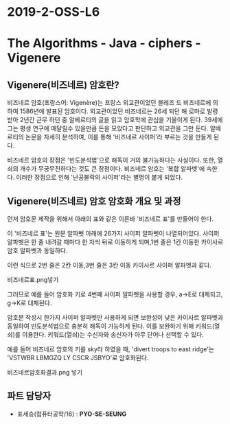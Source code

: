 # 2019-2-OSS-L6
# The Algorithms - Java - ciphers - Vigenere

## Vigenere(비즈네르) 암호란?
비즈네르 암호(프랑스어: Vigenère)는 프랑스 외교관이었던 블레즈 드 비즈네르에 의하여 1586년에 발표된 암호이다.
외교관이었던 비즈네르는 26세 되던 해 로마로 발령받아 2년간 근무 하던 중 알베르티의 글을 읽고 암호학에 관심을 기울이게 된다. 39세에 그는 평생 연구에 매달릴수 있을만큼 돈을 모았다고 판단하고 외교관을 그만 둔다. 알베르티의 논문을 자세히 분석하여, 이를 통해 '비즈네르 사이퍼'라 부르는 것을 만들게 된다.

비즈네르 암호의 장점은 '빈도분석법'으로 해독이 거의 불가능하다는 사실이다. 또한, 열쇠의 개수가 무궁무진하다는 것도 큰 장점이다. 비즈네르 암호는 '복합 알파벳'에 속한다. 이러한 장점으로 인해 '난공불락의 사이퍼'라는 별명이 붙게 되었다.

## Vigenere(비즈네르) 암호 암호화 개요 및 과정
먼저 암호문 제작을 위해서 아래의 표와 같은 이른바 '비즈네르 표'를 만들어야 한다.

이 '비즈네르 표'는 원문 알파벳 아래에 26가지 사이퍼 알파벳이 나열되어있다. 사이퍼 알파벳은 한 줄 내려갈 때마다 한 자씩 뒤로 이동하게 되며,1번 줄은 1칸 이동한 카이사르 암호 알파벳과 동일하다.

이런 식으로 2번 줄은 2칸 이동,3번 줄은 3칸 이동 카이사르 사이퍼 알파벳과 같다.

비즈네르표.png넣기 

그러므로 예를 들어 암호화 키로 4번째 사이퍼 알파벳을 사용할 경우,
a->E로 대체되고,
g->K로 대체된다.

암호문 작성시 한가지 사이퍼 알파벳만 사용하게 되면 보완성이 낮은 카이사르 알파벳과 동일하여 빈도분석법으로 충분히 해독이 가능하게 된다.
이를 보완하기 위해 키워드(열쇠)를 이용한다. 키워드(열쇠)는 수신자와 송신자가 아무 단어나 선택할 수 있다.

예를 들어 비즈네르 암호의 키를 sky라 하였을 때,
'divert troops to east ridge'는 'VSTWBR LBMGZQ LY CSCR JSBYO'로 암호화된다.

비즈네르암호화결과.png 넣기

## 파트 담당자
- 표세승(컴퓨터공학/16) : **PYO-SE-SEUNG**  
